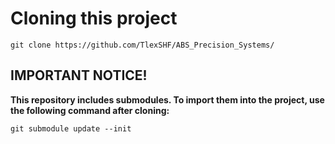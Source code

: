 # Cloning this project

```git
git clone https://github.com/TlexSHF/ABS_Precision_Systems/
```

## IMPORTANT NOTICE!
**This repository includes submodules. To import them into the project, use the following command after cloning:**

```git
git submodule update --init
```
